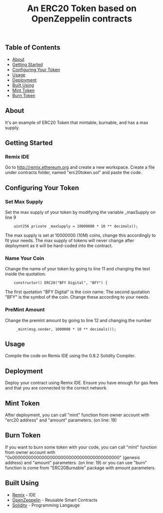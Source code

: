 
<h1 align="center">An ERC20 Token based on OpenZeppelin contracts</h1>
<br />

## Table of Contents

- [About](#about)
- [Getting Started](#getting_started)
- [Configuring Your Token](#configuring)
- [Usage](#usage)
- [Deployment](#deployment)
- [Built Using](#built_using)
- [Mint Token](#minting)
- [Burn Token](#burning)

## About <a name = "about"></a>

It's an example of ERC20 Token that mintable, burnable, and has a max supply.

## Getting Started <a name = "getting_started"></a>

### Remix IDE
Go to http://remix.ethereum.org and create a new workspace.
Create a file under contracts folder, named "erc20token.sol" and paste the code.

## Configuring Your Token <a name = "configuring"></a>

### Set Max Supply

Set the max supply of your token by modifying the variable _maxSupply on line 9
```
    uint256 private _maxSupply = 10000000 * 10 ** decimals();
```
The max supply is set at 10000000 (10M) coins, change this accordingly to fit your needs. The max supply of tokens will never change after deployment as it will be hard-coded into the contract.

### Name Your Coin

Change the name of your token by going to line 11 and changing the text inside the quotation.

```
    constructor() ERC20("BFY Digital", "BFY") {
```
The first quotation "BFY Digital" is the coin name. The second quotation "BFY" is the symbol of the coin. Change these according to your needs.

### PreMint Amount

Change the premint amount by going to line 12 and changing the number
```
     _mint(msg.sender, 1000000 * 10 ** decimals());
```

## Usage <a name="usage"></a>

Compile the code on Remix IDE using the 0.8.2 Solidity Compiler.

## Deployment <a name = "deployment"></a>

Deploy your contract using Remix IDE. Ensure you have enough for gas fees and that you are connected to the correct network.

## Mint Token <a name = "minting"></a>

After deployment, you can call "mint" function from owner account with "erc20 address" and "amount" parameters. (on line: 19)

## Burn Token <a name = "minting"></a>

If you want to burn some token with your code, you can call "mint" function from owner account with "0x0000000000000000000000000000000000000000" (genesis address) and "amount" parameters. (on line: 19) or you can use "burn" function is come from "ERC20Burnable" package with amount parameters.

## Built Using <a name = "built_using"></a>

- [Remix](https://remix.ethereum.org) - IDE
- [OpenZeppelin](https://openzeppelin.com/) - Reusable Smart Contracts
- [Solidity](https://soliditylang.org/) - Programming Langauge

